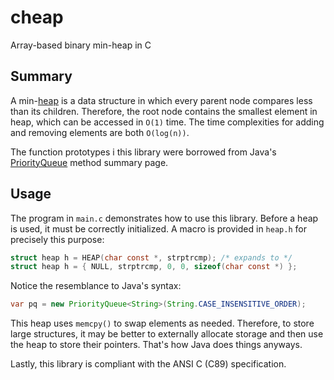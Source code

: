 # cheap

Array-based binary min-heap in C

## Summary

A min-[heap](https://en.wikipedia.org/wiki/Heap_(data_structure)) is a data structure in which every parent node compares less than its children. Therefore, the root node contains the smallest element in heap, which can be accessed in `O(1)` time. The time complexities for adding and removing elements are both `O(log(n))`.

The function prototypes i this library were borrowed from Java's [PriorityQueue](https://docs.oracle.com/javase/10/docs/api/java/util/PriorityQueue.html) method summary page.

## Usage

The program in `main.c` demonstrates how to use this library. Before a heap is used, it must be correctly initialized. A macro is provided in `heap.h` for precisely this purpose:

```c
struct heap h = HEAP(char const *, strptrcmp); /* expands to */
struct heap h = { NULL, strptrcmp, 0, 0, sizeof(char const *) };
```

Notice the resemblance to Java's syntax:
```java
var pq = new PriorityQueue<String>(String.CASE_INSENSITIVE_ORDER);
```

This heap uses `memcpy()` to swap elements as needed. Therefore, to store large structures, it may be better to externally allocate storage and then use the heap to store their pointers. That's how Java does things anyways.

Lastly, this library is compliant with the ANSI C (C89) specification.
